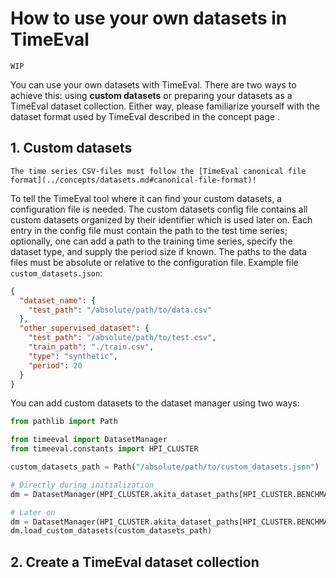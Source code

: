 # How to use your own datasets in TimeEval

```{warning}
WIP
```

You can use your own datasets with TimeEval.
There are two ways to achieve this: using **custom datasets** or preparing your datasets as a TimeEval dataset collection.
Either way, please familiarize yourself with the dataset format used by TimeEval described in the concept page [](../concepts/datasets.md).

## 1. Custom datasets

```{important}
The time series CSV-files must follow the [TimeEval canonical file format](../concepts/datasets.md#canonical-file-format)!
```

To tell the TimeEval tool where it can find your custom datasets, a configuration file is needed.
The custom datasets config file contains all custom datasets organized by their identifier which is used later on.
Each entry in the config file must contain the path to the test time series;
optionally, one can add a path to the training time series, specify the dataset type, and supply the period size if known.
The paths to the data files must be absolute or relative to the configuration file.
Example file `custom_datasets.json`:

```json
{
  "dataset_name": {
    "test_path": "/absolute/path/to/data.csv"
  },
  "other_supervised_dataset": {
    "test_path": "/absolute/path/to/test.csv",
    "train_path": "./train.csv",
    "type": "synthetic",
    "period": 20
  }
}
```

You can add custom datasets to the dataset manager using two ways:

```python
from pathlib import Path

from timeeval import DatasetManager
from timeeval.constants import HPI_CLUSTER

custom_datasets_path = Path("/absolute/path/to/custom_datasets.json")

# Directly during initialization
dm = DatasetManager(HPI_CLUSTER.akita_dataset_paths[HPI_CLUSTER.BENCHMARK], custom_datasets_file=custom_datasets_path)

# Later on
dm = DatasetManager(HPI_CLUSTER.akita_dataset_paths[HPI_CLUSTER.BENCHMARK])
dm.load_custom_datasets(custom_datasets_path)
```

## 2. Create a TimeEval dataset collection
